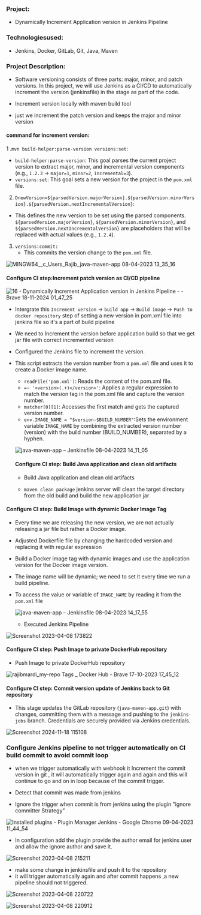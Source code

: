 ### Project: 
* Dynamically Increment Application version in Jenkins Pipeline

### Technologiesused: 
* Jenkins, Docker, GitLab, Git, Java, Maven 


### Project Description:
 * Software versioning consists of three parts: major, minor, and patch versions. In this project, we will use Jenkins as a CI/CD to automatically increment the version (jenkinsfile) in the stage as part of the code.



 * Increment version locally with maven build tool
  *  just we increment the patch version and keeps the major and minor version

#### command for increment version: 
  1 .```mvn build-helper:parse-version versions:set```:
   * ```build-helper:parse-version```: This goal parses the current project version to extract major, minor, and incremental version components (e.g., ```1.2.3``` → ```major=1```, ```minor=2```, ```incremental=3```).  
   * ```versions:set```: This goal sets a new version for the project in the ```pom.xml``` file.
   
 2. ```DnewVersion=${parsedVersion.majorVersion}.${parsedVersion.minorVersion}.${parsedVersion.nextIncrementalVersion}```:
   * This defines the new version to be set using the parsed components. ```${parsedVersion.majorVersion}```, ```${parsedVersion.minorVersion}```, and ```${parsedVersion.nextIncrementalVersion}``` are placeholders that will be replaced with actual values (e.g., ```1.2.4```).
    
3. ```versions:commit:```
   * This commits the version change to the ```pom.xml``` file.
   

  
  ![MINGW64__c_Users_Rajib_java-maven-app 08-04-2023 13_35_16](https://user-images.githubusercontent.com/96679708/230752916-c63e6e37-013a-4ba2-b1d3-79b7b21f7591.png)


#### Configure CI step:Increment patch version as CI/CD pipeline 

![16 - Dynamically Increment Application version in Jenkins Pipeline - - Brave 18-11-2024 01_47_25](https://github.com/user-attachments/assets/82e91a73-38ae-4ff6-b364-1d23b24f7ea8)


* Intergrate this ```Increment version``` → ```build app``` → ```Build image``` →  ```Push to  docker repository``` step of setting a new version  in pom.xml file into jenkins file so it's a part of build  pipeline 

* We need to Increment the version before application build so that we get jar file with correct incremented version
  
* Configured the Jenkins file to increment the version. 

* This script extracts the version number from a ```pom.xml``` file and uses it to create a Docker image name.
   *   ```readFile('pom.xml')```: Reads the content of the pom.xml file.
   * ```=~ '<version>(.+)</version>'```: Applies a regular expression to match the version tag in the pom.xml file and capture the version number.
   * ```matcher[0][1]```: Accesses the first match and gets the captured version number.
   * ```env.IMAGE_NAME = "$version-$BUILD_NUMBER"```:Sets the environment variable ```IMAGE_NAME``` by combining the extracted version number (version) with the build number (BUILD_NUMBER), separated by a hyphen.


   
    ![java-maven-app – Jenkinsfile 08-04-2023 14_11_05](https://user-images.githubusercontent.com/96679708/230752979-8bfa6e02-a45c-429a-9e2f-7312550d42bf.png)

    
    

  ####   Configure CI step: Build Java application and clean old artifacts

   * Build Java application and clean old artifacts

   * ```maven clean package``` jenkins server will clean the target directory from the old build   and build the new application jar 


#### Configure CI step: Build Image with dynamic Docker Image Tag
* Every time we are releasing the new version, we are not actually releasing a jar file but rather a Docker image.

* Adjusted Dockerfile file by changing the hardcoded version and replacing it with regular expression

* Build a Docker image tag with dynamic images and use the application version for the Docker image version.

* The image name will be dynamic; we need to set it every time we run a build pipeline. 

* To access the value or variable of ```IMAGE_NAME```  by reading it from the ```pom.xml``` file
        
     ![java-maven-app – Jenkinsfile 08-04-2023 14_17_55](https://user-images.githubusercontent.com/96679708/230753093-7d991eb3-8a05-4d7b-8adb-60964263ad6d.png)




  *  Executed Jenkins Pipeline

 
 ![Screenshot 2023-04-08 173822](https://user-images.githubusercontent.com/96679708/230753069-b0fd735a-3ed7-45f2-80e0-00f9fe3410f5.png)
   
#### Configure CI step: Push Image to private DockerHub repository 

  * Push Image to private DockerHub repository  

   ![rajibmardi_my-repo Tags _ Docker Hub - Brave 17-10-2023 17_45_12](https://github.com/Rajib-Mardi/Dynamically-Increment-Application-version-in-Jenkins-Pipeline/assets/96679708/0a751a37-4c37-4902-8205-12c3de71af08)



####  Configure CI step: Commit version update of Jenkins back to Git repository

  * This  stage updates the GitLab repository (```java-maven-app.git```) with changes, committing them with a message and pushing to the ```jenkins-jobs``` branch. Credentials are securely provided via Jenkins credentials.

   ![Screenshot 2024-11-18 115108](https://github.com/user-attachments/assets/a07c4793-1c74-45c1-ab77-03f9af14a872)

 ### Configure Jenkins pipeline to not trigger automatically on CI build commit to avoid commit loop



 * when we trigger automatically with webhook it Increment the commit version in git , it will automatically trigger again and again and this will continue to go and on in loop because of the commit trigger.


 * Detect that commit was made from jenkins 
 * Ignore the trigger when commit is from jenkins using the plugin "ignore committer  Strategy"


 
 
 ![Installed plugins - Plugin Manager  Jenkins  - Google Chrome 09-04-2023 11_44_54](https://user-images.githubusercontent.com/96679708/230757766-b2e9316b-e9a6-4ce1-9fc0-63851358d259.png)

 

 * In configuration add the plugin provide the author email for jenkins user and allow the ignore author and save it.

![Screenshot 2023-04-08 215211](https://user-images.githubusercontent.com/96679708/230757827-4fc6e009-391b-4b2f-a383-a754d8fbf6ed.png)



 * make some change in jenkinsfile and push it to the repository 
 * it will trigger automatically again and after commit happens ,a new pipeline should not triggered.



 
 ![Screenshot 2023-04-08 220722](https://user-images.githubusercontent.com/96679708/230757879-09ae27ce-88d2-48d1-a0fa-6c6fc2a4e36c.png)


 
 ![Screenshot 2023-04-08 220912](https://user-images.githubusercontent.com/96679708/230757889-b9da0132-6076-4289-8359-5706332d4b30.png)

 
 
